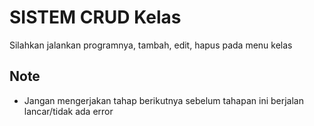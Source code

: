 # SISTEM CRUD Kelas
Silahkan jalankan programnya, tambah, edit, hapus pada menu kelas

## Note
- Jangan mengerjakan tahap berikutnya sebelum tahapan ini berjalan lancar/tidak ada error
